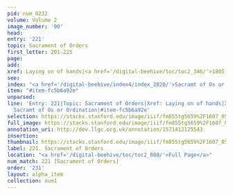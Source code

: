 ```yaml
---
pid: num_0232
volume: Volume 2
image_number: '90'
head: 
entry: '221'
topic: Sacrament of Orders
first_letter: 201-225
page: 
add: 
xref: Laying on of hands|<a href='/digital-beehive/toc/toc2_346/'>1805 [Ordination]</a>
see: 
index: "<a href='/digital-beehive/index4/index_2820/'>Sacramt of Os or Ordination</a>"
item: "#item-fc5b6a92e"
unparsed: 
line: 'Entry: 221|Topic: Sacrament of Orders|Xref: Laying on of hands|Xref: 1805 [Ordination]|Index:
  Sacramt of Os or Ordination|#item-fc5b6a92e'
selection: https://stacks.stanford.edu/image/iiif/fm855tg5659%2F1607_0557/853,2992,2913,325/full/0/default.jpg
full_image: https://stacks.stanford.edu/image/iiif/fm855tg5659%2F1607_0557/full/full/0/default.jpg
annotation_uri: http://dev.llgc.org.uk/annotation/1571412125543
insertion: 
thumbnail: https://stacks.stanford.edu/image/iiif/fm855tg5659%2F1607_0557/853,2992,600,180/250,/0/default.jpg
label: 221. Sacrament of Orders
location: "<a href='/digital-beehive/toc/toc2_080/'>Full Page</a>"
num_match: 221 [Sacrament of Orders]
order: '231'
layout: alpha_item
collection: num1
---
```

